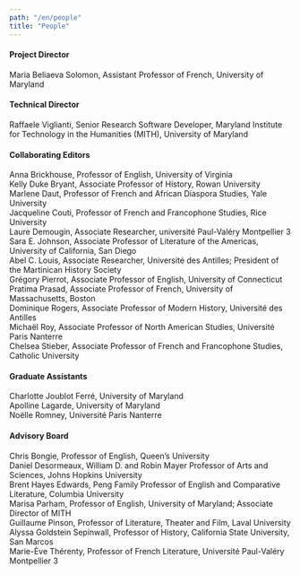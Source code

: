 ```yaml
---
path: "/en/people"
title: "People"
---
```

#### Project Director
Maria Beliaeva Solomon, Assistant Professor of French, University of Maryland
#### Technical Director
Raffaele Viglianti, Senior Research Software Developer, Maryland Institute for Technology in the Humanities (MITH), University of Maryland
#### Collaborating Editors
Anna Brickhouse, Professor of English, University of Virginia  
Kelly Duke Bryant, Associate Professor of History, Rowan University  
Marlene Daut, Professor of French and African Diaspora Studies, Yale University  
Jacqueline Couti, Professor of French and Francophone Studies, Rice University  
Laure Demougin, Associate Researcher, université Paul-Valéry Montpellier 3  
Sara E. Johnson, Associate Professor of Literature of the Americas, University of California, San Diego  
Abel C. Louis, Associate Researcher, Université des Antilles; President of the Martinican History Society   
Grégory Pierrot, Associate Professor of English, University of Connecticut  
Pratima Prasad, Associate Professor of French, University of Massachusetts, Boston  
Dominique Rogers, Associate Professor of Modern History, Université des Antilles  
Michaël Roy, Associate Professor of North American Studies, Université Paris Nanterre  
Chelsea Stieber, Associate Professor of French and Francophone Studies, Catholic University

#### Graduate Assistants
Charlotte Joublot Ferré, University of Maryland  
Apolline Lagarde, University of Maryland  
Noëlle Romney, Université Paris Nanterre

#### Advisory Board
Chris Bongie, Professor of English, Queen’s University  
Daniel Desormeaux, William D. and Robin Mayer Professor of Arts and Sciences, Johns Hopkins University  
Brent Hayes Edwards, Peng Family Professor of English and Comparative Literature, Columbia University  
Marisa Parham, Professor of English, University of Maryland; Associate Director of MITH  
Guillaume Pinson, Professor of Literature, Theater and Film, Laval University  
Alyssa Goldstein Sepinwall, Professor of History, California State University, San Marcos  
Marie-Ève Thérenty, Professor of French Literature, Université Paul-Valéry Montpellier 3  